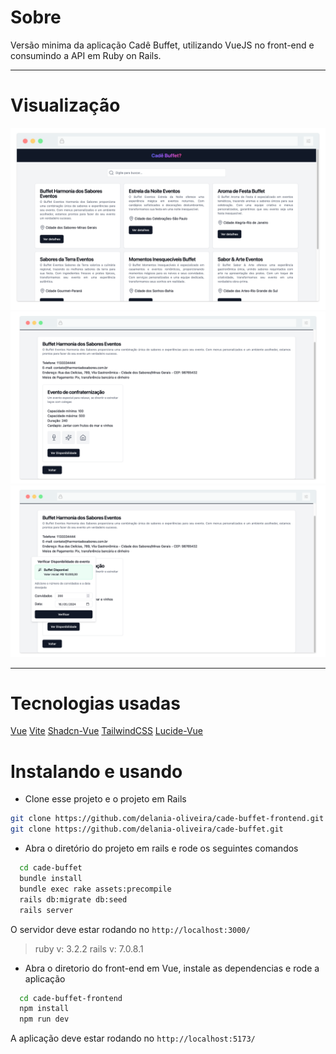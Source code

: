 # Sobre
Versão minima da aplicação Cadê Buffet, utilizando VueJS no front-end e consumindo a API em Ruby on Rails.

---
# Visualização
![Tela listagem de buffets](./src/assets/screenshot01.png)
![Tela detalhes do buffet e listagem dos tipos de eventos](./src/assets/screenshot02.png)
![Tela de verificação de disponibilidade](./src/assets/screenshot03.png)

----
# Tecnologias usadas
[Vue](https://vuejs.org/)
[Vite](https://vitejs.dev/)
[Shadcn-Vue](https://www.shadcn-vue.com/)
[TailwindCSS](https://tailwindcss.com/)
[Lucide-Vue](https://lucide.dev/)

# Instalando e usando
  - Clone esse projeto e o projeto em Rails
  ```bash
  git clone https://github.com/delania-oliveira/cade-buffet-frontend.git
  git clone https://github.com/delania-oliveira/cade-buffet.git
  ```
  - Abra o diretório do projeto em rails e rode os seguintes comandos
  ```bash
    cd cade-buffet
    bundle install
    bundle exec rake assets:precompile
    rails db:migrate db:seed
    rails server
  ```
  O servidor deve estar rodando no `http://localhost:3000/`
  > ruby v: 3.2.2
  > rails v: 7.0.8.1

  - Abra o diretorio do front-end em  Vue, instale as dependencias e rode a aplicação
  ```bash
    cd cade-buffet-frontend
    npm install
    npm run dev
  ```
  A aplicação deve estar rodando no `http://localhost:5173/`
  
